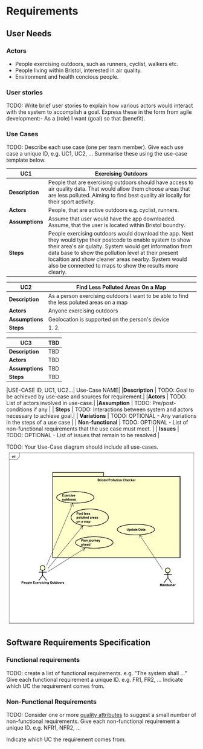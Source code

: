 # Requirements

## User Needs

### Actors
- People exercising outdoors, such as runners, cyclist, walkers etc. 
- People living within Bristol, interested in air quality.
- Environment and health concious people.

### User stories
TODO: Write brief user stories to explain how various actors would interact with the system to accomplish a goal.
    Express these in the form from agile development:- As a (role) I want (goal) so that (benefit). 

### Use Cases
TODO: Describe each use case (one per team member).
    Give each use case a unique ID, e.g. UC1, UC2, ...
    Summarise these using the use-case template below.

| UC1        | Exercising Outdoors | 
| -------------------------------------- | ------------------- |
| **Description** | People that are exercising outdoors should have access to air quality data. That would allow them choose areas that are less polluted. Aiming to find best quality air locally for their sport activity.|
| **Actors** | People, that are active outdoors e.g. cyclist, runners.|
| **Assumptions** | Assume that user would have the app downloaded. Assume, that the user is located within Bristol boundry.|
| **Steps** | People exercising outdoors would download the app. Next they would type their postcode to enable system to show their area's air qulaity. System would get information from data base to show the pollution level at their present localtion and show  cleaner areas nearby. System would also be connected to maps to show the results more clearly.|

| UC2        | Find Less Polluted Areas On a Map | 
| -------------------------------------- | ------------------- |
| **Description** | As a person exercising outdoors I want to be able to find the less poluted areas on a map |
| **Actors** | Anyone exercising outdoors |
| **Assumptions** | Geolocation is supported on the person's device |
| **Steps** | 1. 2. |

| UC3        | TBD | 
| -------------------------------------- | ------------------- |
| **Description** | TBD |
| **Actors** | TBD |
| **Assumptions** | TBD |
| **Steps** | TBD |

|USE-CASE ID, UC1, UC2...| Use-Case NAME|
|**Description** | TODO: Goal to be achieved by use-case and sources for requirement.|
|**Actors** | TODO: List of actors involved in use-case.|
|**Assumption** | TODO: Pre/post-conditions if any</td></tr> |
| **Steps** | TODO: Interactions between system and actors necessary to achieve goal.|
| **Variations** | TODO: OPTIONAL - Any variations in the steps of a use case |
| **Non-functional** | TODO: OPTIONAL - List of non-functional requirements that the use case must meet. |
| **Issues** | TODO: OPTIONAL - List of issues that remain to be resolved |

TODO: Your Use-Case diagram should include all use-cases.
![Insert your Use-Case-Diagram Here](images/image_usecase.png)

## Software Requirements Specification
### Functional requirements
TODO: create a list of functional requirements. 
    e.g. "The system shall ..."
    Give each functional requirement a unique ID. e.g. FR1, FR2, ...
    Indicate which UC the requirement comes from.


### Non-Functional Requirements
TODO: Consider one or more [quality attributes](https://en.wikipedia.org/wiki/ISO/IEC_9126) to suggest a small number of non-functional requirements.
Give each non-functional requirement a unique ID. e.g. NFR1, NFR2, ...

Indicate which UC the requirement comes from.
